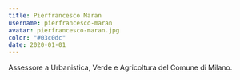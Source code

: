 ```yaml
---
title: Pierfrancesco Maran
username: pierfrancesco-maran
avatar: pierfrancesco-maran.jpg
color: "#03c0dc"
date: 2020-01-01
---
```


Assessore a Urbanistica, Verde e Agricoltura del Comune di Milano.